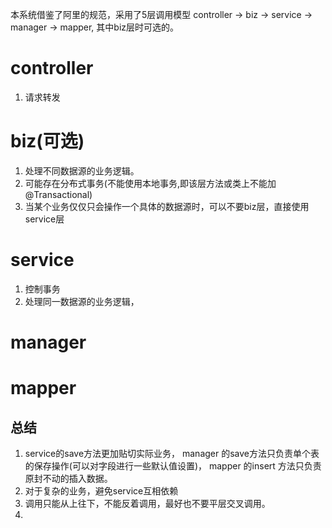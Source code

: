 本系统借鉴了阿里的规范，采用了5层调用模型 controller -> biz -> service -> manager -> mapper, 其中biz层时可选的。

# controller

1. 请求转发

# biz(可选)

1. 处理不同数据源的业务逻辑。
2. 可能存在分布式事务(不能使用本地事务,即该层方法或类上不能加@Transactional)
3. 当某个业务仅仅只会操作一个具体的数据源时，可以不要biz层，直接使用service层

# service

1. 控制事务
2. 处理同一数据源的业务逻辑，

# manager

# mapper

## 总结

1. service的save方法更加贴切实际业务， manager 的save方法只负责单个表的保存操作(可以对字段进行一些默认值设置)， mapper
   的insert 方法只负责原封不动的插入数据。
2. 对于复杂的业务，避免service互相依赖
3. 调用只能从上往下，不能反着调用，最好也不要平层交叉调用。
4. 
